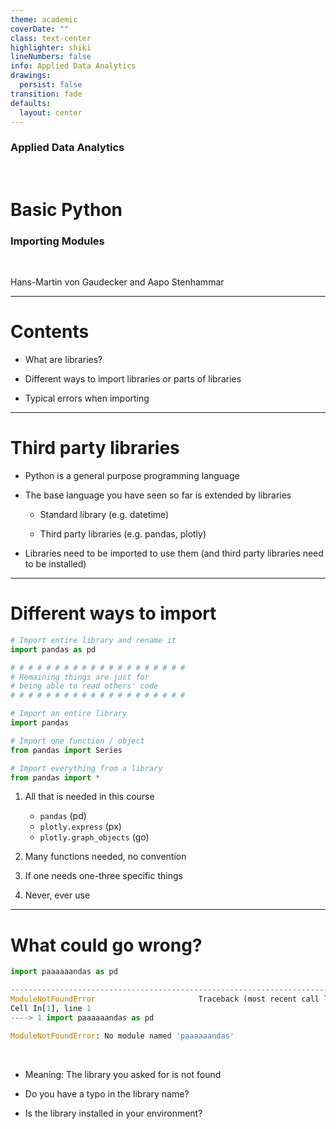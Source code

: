 ```yaml
---
theme: academic
coverDate: ""
class: text-center
highlighter: shiki
lineNumbers: false
info: Applied Data Analytics
drawings:
  persist: false
transition: fade
defaults:
  layout: center
---
```


### Applied Data Analytics

<br/>

# Basic Python

### Importing Modules

<br/>


Hans-Martin von Gaudecker and Aapo Stenhammar

---

# Contents

- What are libraries?

- Different ways to import libraries or parts of libraries

- Typical errors when importing


---

# Third party libraries

- Python is a general purpose programming language

- The base language you have seen so far is extended by libraries

  - Standard library (e.g. datetime)

  - Third party libraries (e.g. pandas, plotly)

- Libraries need to be imported to use them (and third party libraries need to be
  installed)



---

# Different ways to import

<div class="grid grid-cols-2 gap-4">
<div class="col-span-1">

```python
# Import entire library and rename it
import pandas as pd

# # # # # # # # # # # # # # # # # # # #
# Remaining things are just for
# being able to read others' code
# # # # # # # # # # # # # # # # # # # #

# Import an entire library
import pandas

# Import one function / object
from pandas import Series

# Import everything from a library
from pandas import *
```

</div>
<div class="col-span-1">

1. All that is needed in this course

   - `pandas` (pd)
   - `plotly.express` (px)
   - `plotly.graph_objects` (go)

1. Many functions needed, no convention

1. If one needs one-three specific things

1. Never, ever use

</div>
</div>


---

# What could go wrong?

```python
import paaaaaandas as pd

---------------------------------------------------------------------------
ModuleNotFoundError                       Traceback (most recent call last)
Cell In[1], line 1
----> 1 import paaaaaandas as pd

ModuleNotFoundError: No module named 'paaaaaandas'
```

<br/>

- Meaning: The library you asked for is not found

- Do you have a typo in the library name?

- Is the library installed in your environment?

<br/>
<br/>
<br/>
